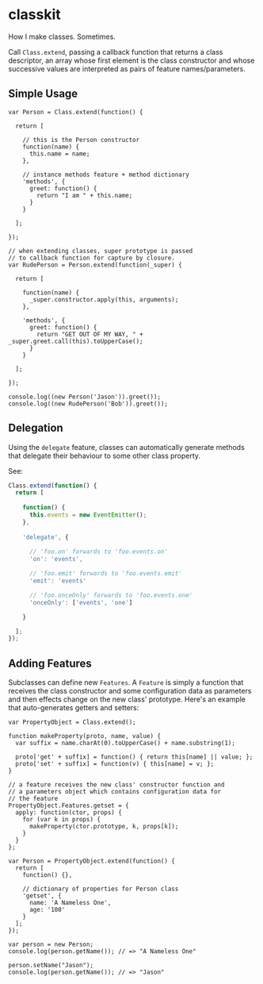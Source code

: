 # classkit

How I make classes. Sometimes.

Call `Class.extend`, passing a callback function that returns a class descriptor, an array whose first element is the class constructor and whose successive values are interpreted as pairs of feature names/parameters.

## Simple Usage

    var Person = Class.extend(function() {

      return [

        // this is the Person constructor
        function(name) {
          this.name = name;
        },
      
        // instance methods feature + method dictionary
        'methods', {
          greet: function() {
            return "I am " + this.name;
          }
        }
      
      ];

    });

    // when extending classes, super prototype is passed
    // to callback function for capture by closure.
    var RudePerson = Person.extend(function(_super) {

      return [

        function(name) {
          _super.constructor.apply(this, arguments);
        },

        'methods', {
          greet: function() {
            return "GET OUT OF MY WAY, " + _super.greet.call(this).toUpperCase();
          }
        }

      ];

    });

    console.log((new Person('Jason')).greet());
    console.log((new RudePerson('Bob')).greet());

## Delegation

Using the `delegate` feature, classes can automatically generate methods that delegate their behaviour to some other class property.

See:

```javascript
Class.extend(function() {
  return [
    
    function() {
      this.events = new EventEmitter();
    },
    
    'delegate', {
      
      // 'foo.on' forwards to 'foo.events.on'
      'on': 'events',

      // 'foo.emit' forwards to 'foo.events.emit'
      'emit': 'events'

      // 'foo.onceOnly' forwards to 'foo.events.one'
      'onceOnly': ['events', 'one']

    }

  ];
});
```

## Adding Features

Subclasses can define new `Features`. A `Feature` is simply a function that receives the class constructor and some configuration data as parameters and then effects change on the new class' prototype. Here's an example that auto-generates getters and setters:

    var PropertyObject = Class.extend();

    function makeProperty(proto, name, value) {
      var suffix = name.charAt(0).toUpperCase() + name.substring(1);

      proto['get' + suffix] = function() { return this[name] || value; };
      proto['set' + suffix] = function(v) { this[name] = v; };
    }

    // a feature receives the new class' constructor function and
    // a parameters object which contains configuration data for
    // the feature
    PropertyObject.Features.getset = {
      apply: function(ctor, props) {
        for (var k in props) {
          makeProperty(ctor.prototype, k, props[k]);
        }
      }
    };

    var Person = PropertyObject.extend(function() {
      return [
        function() {},

        // dictionary of properties for Person class
        'getset', {
          name: 'A Nameless One',
          age: '100'
        }
      ];
    });

    var person = new Person;
    console.log(person.getName()); // => "A Nameless One"

    person.setName("Jason");
    console.log(person.getName()); // => "Jason"

